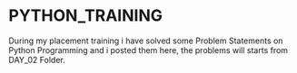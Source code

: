 # PYTHON_TRAINING
During my placement training i have solved some Problem Statements on Python Programming and i posted them here, the problems will starts from DAY_02 Folder.
